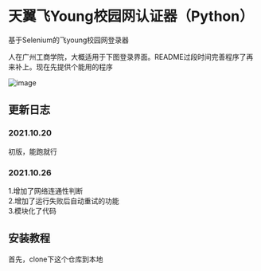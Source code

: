 # 天翼飞Young校园网认证器（Python）
基于Selenium的飞young校园网登录器

人在广州工商学院，大概适用于下图登录界面。README过段时间完善程序了再来补上。现在先提供个能用的程序

![image](https://user-images.githubusercontent.com/60568280/138116103-2bdfcc72-b6e6-4206-8a1d-7e83e1689bd4.png)

## 更新日志
### 2021.10.20
初版，能跑就行
### 2021.10.26
1.增加了网络连通性判断<br>
2.增加了运行失败后自动重试的功能<br>
3.模块化了代码<br>
## 安装教程
首先，clone下这个仓库到本地
```git clone https://github.com/smile31768/young-authenticator.git 
